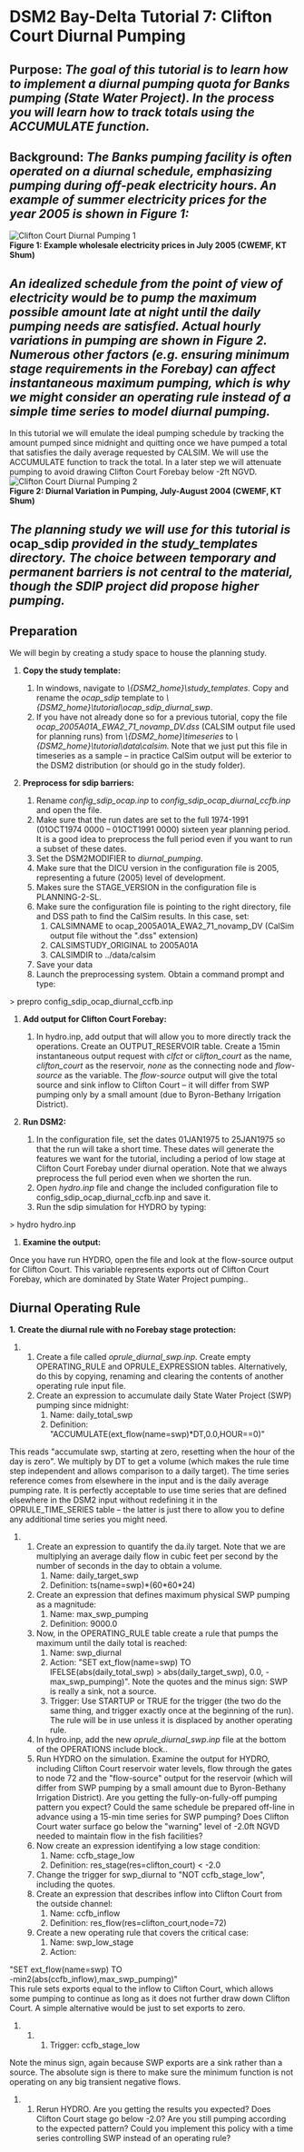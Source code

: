 # DSM2 Bay-Delta Tutorial 7: Clifton Court Diurnal Pumping

## Purpose: ***The goal of this tutorial is to learn how to implement a diurnal pumping quota for Banks pumping (State Water Project). In the process you will learn how to*** ***track totals using the ACCUMULATE function.***

## Background: ***The Banks pumping facility is often operated on a diurnal schedule, emphasizing pumping during off-peak electricity hours. An example of summer electricity prices for the year 2005 is shown in Figure*** ***1:***

![Clifton Court Diurnal Pumping 1](../../attachments/Tutorial7_CliftonCourt_Figure1.png)  
**Figure 1: Example wholesale electricity prices in July 2005 (CWEMF, KT
Shum)**

## ***An idealized schedule from the point of view of electricity would be to pump the maximum possible amount late at night until the daily pumping needs are satisfied. Actual hourly variations in pumping are shown in*** ***Figure 2.*** ***Numerous other factors (e.g. ensuring minimum stage requirements in the Forebay) can affect instantaneous maximum pumping, which is why we might consider an operating rule instead of a simple time series to model diurnal pumping.***

  
In this tutorial we will emulate the ideal pumping schedule by tracking
the amount pumped since midnight and quitting once we have pumped a
total that satisfies the daily average requested by CALSIM. We will use
the ACCUMULATE function to track the total. In a later step we will
attenuate pumping to avoid drawing Clifton Court Forebay below -2ft
NGVD.  
![Clifton Court Diurnal Pumping 2](../../attachments/Tutorial7_CliftonCourt_Figure2.png)  
**Figure 2: Diurnal Variation in Pumping, July-August 2004 (CWEMF, KT
Shum)**

## ***The planning study*** ***we will use*** ***for this tutorial is* ocap_sdip *provided in the study_templates directory.*** ***The choice between temporary and permanent barriers is not central to the material, though the SDIP project did propose higher pumping.***

## Preparation

We will begin by creating a study space to house the planning study.

1.  **Copy the study template:**
    1.  In windows, navigate to *\\{DSM2_home}\study_templates.* Copy
        and rename the *ocap_sdip* template to
        *\\{DSM2_home}\tutorial\ocap_sdip_diurnal_swp*.
    2.  If you have not already done so for a previous tutorial, copy
        the file *ocap_2005A01A_EWA2_71_novamp_DV.dss* (CALSIM output
        file used for planning runs) from *\\{DSM2_home}\timeseries* to
        *\\{DSM2_home}\tutorial\data\calsim.* Note that we just put this
        file in timeseries as a sample – in practice CalSim output will
        be exterior to the DSM2 distribution (or should go in the study
        folder).

  

1.  **Preprocess for sdip barriers:**
    1.  Rename *config_sdip_ocap.inp* to
        *config_sdip_ocap_diurnal_ccfb.inp* and open the file.
    2.  Make sure that the run dates are set to the full 1974-1991
        (01OCT1974 0000 – 01OCT1991 0000) sixteen year planning period.
        It is a good idea to preprocess the full period even if you want
        to run a subset of these dates.
    3.  Set the DSM2MODIFIER to *diurnal_pumping*.
    4.  Make sure that the DICU version in the configuration file is
        2005, representing a future (2005) level of development.
    5.  Makes sure the STAGE_VERSION in the configuration file is
        PLANNING-2-SL.
    6.  Make sure the configuration file is pointing to the right
        directory, file and DSS path to find the CalSim results. In this
        case, set:
        1.  CALSIMNAME to ocap_2005A01A_EWA2_71_novamp_DV (CalSim output
            file without the ".dss" extension)
        2.  CALSIMSTUDY_ORIGINAL to 2005A01A
        3.  CALSIMDIR to ../data/calsim
    7.  Save your data
    8.  Launch the preprocessing system. Obtain a command prompt and
        type:

\> prepro config_sdip_ocap_diurnal_ccfb.inp

1.  **Add output for Clifton Court Forebay:**
    1.  In hydro.inp, add output that will allow you to more directly
        track the operations. Create an OUTPUT_RESERVOIR table. Create a
        15min instantaneous output request with *clfct* or
        c*lifton_court* as the name, *clifton_court* as the reservoir,
        *none* as the connecting node and *flow-source* as the variable.
        The *flow-source* output will give the total source and sink
        inflow to Clifton Court – it will differ from SWP pumping only
        by a small amount (due to Byron-Bethany Irrigation District).

  
  
  

1.  **Run DSM2:**
    1.  In the configuration file, set the dates 01JAN1975 to 25JAN1975
        so that the run will take a short time. These dates will
        generate the features we want for the tutorial, including a
        period of low stage at Clifton Court Forebay under diurnal
        operation. Note that we always preprocess the full period even
        when we shorten the run.
    2.  Open *hydro.inp* file and change the included configuration file
        to config_sdip_ocap_diurnal_ccfb.inp and save it.
    3.  Run the sdip simulation for HYDRO by typing:

\> hydro hydro.inp

1.  **Examine the output:**

Once you have run HYDRO, open the file and look at the flow-source
output for Clifton Court. This variable represents exports out of
Clifton Court Forebay, which are dominated by State Water Project
pumping..

## Diurnal Operating Rule

  
**1.** **Create the diurnal rule with no Forebay stage protection:**

1.  1.  Create a file called *oprule_diurnal_swp.inp*. Create empty
        OPERATING_RULE and OPRULE_EXPRESSION tables. Alternatively, do
        this by copying, renaming and clearing the contents of another
        operating rule input file.
    2.  Create an expression to accumulate daily State Water Project
        (SWP) pumping since midnight:
        1.  Name: daily_total_swp
        2.  Definition: "ACCUMULATE(ext_flow(name=swp)\*DT,0.0,HOUR==0)"

This reads "accumulate swp, starting at zero, resetting when the hour of
the day is zero". We multiply by DT to get a volume (which makes the
rule time step independent and allows comparison to a daily target). The
time series reference comes from elsewhere in the input and is the daily
average pumping rate. It is perfectly acceptable to use time series that
are defined elsewhere in the DSM2 input without redefining it in the
OPRULE_TIME_SERIES table – the latter is just there to allow you to
define any additional time series you might need.

1.  1.  Create an expression to quantify the da.ily target. Note that we
        are multiplying an average daily flow in cubic feet per second
        by the number of seconds in the day to obtain a volume.
        1.  Name: daily_target_swp
        2.  Definition: ts(name=swp)\*(60\*60\*24)
    2.  Create an expression that defines maximum physical SWP pumping
        as a magnitude:
        1.  Name: max_swp_pumping
        2.  Definition: 9000.0
    3.  Now, in the OPERATING_RULE table create a rule that pumps the
        maximum until the daily total is reached:
        1.  Name: swp_diurnal
        2.  Action: "SET ext_flow(name=swp) TO
            IFELSE(abs(daily_total_swp) \> abs(daily_target_swp), 0.0,
            -max_swp_pumping)". Note the quotes and the minus sign: SWP
            is really a sink, not a source.
        3.  Trigger: Use STARTUP or TRUE for the trigger (the two do the
            same thing, and trigger exactly once at the beginning of the
            run). The rule will be in use unless it is displaced by
            another operating rule.
    4.  In hydro.inp, add the new *oprule_diurnal_swp.inp* file at the
        bottom of the OPERATIONS include block..
    5.  Run HYDRO on the simulation. Examine the output for HYDRO,
        including Clifton Court reservoir water levels, flow through the
        gates to node 72 and the "flow-source" output for the reservoir
        (which will differ from SWP pumping by a small amount due to
        Byron-Bethany Irrigation District). Are you getting the
        fully-on-fully-off pumping pattern you expect? Could the same
        schedule be prepared off-line in advance using a 15-min time
        series for SWP pumping? Does Clifton Court water surface go
        below the "warning" level of -2.0ft NGVD needed to maintain flow
        in the fish facilities?
    6.  Now create an expression identifying a low stage condition:
        1.  Name: ccfb_stage_low
        2.  Definition: res_stage(res=clifton_court) \< -2.0
    7.  Change the trigger for swp_diurnal to "NOT ccfb_stage_low",
        including the quotes.
    8.  Create an expression that describes inflow into Clifton Court
        from the outside channel:
        1.  Name: ccfb_inflow
        2.  Definition: res_flow(res=clifton_court,node=72)
    9.  Create a new operating rule that covers the critical case:
        1.  Name: swp_low_stage
        2.  Action:

"SET ext_flow(name=swp) TO  
-min2(abs(ccfb_inflow),max_swp_pumping)"  
This rule sets exports equal to the inflow to Clifton Court, which
allows some pumping to continue as long as it does not further draw down
Clifton Court. A simple alternative would be just to set exports to
zero.

1.  1.  1.  Trigger: ccfb_stage_low

Note the minus sign, again because SWP exports are a sink rather than a
source. The absolute sign is there to make sure the minimum function is
not operating on any big transient negative flows.

1.  1.  Rerun HYDRO. Are you getting the results you expected? Does
        Clifton Court stage go below -2.0? Are you still pumping
        according to the expected pattern? Could you implement this
        policy with a time series controlling SWP instead of an
        operating rule?

